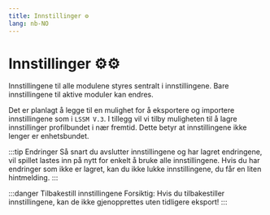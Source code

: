 ```yaml
---
title: Innstillinger ⚙️
lang: nb-NO
---
```


# Innstillinger ⚙️:gear:

Innstillingene til alle modulene styres sentralt i innstillingene. Bare innstillingene til aktive moduler kan endres.

Det er planlagt å legge til en mulighet for å eksportere og importere innstillingene som i `LSSM V.3`.
I tillegg vil vi tilby muligheten til å lagre innstillinger profilbundet i nær fremtid. Dette betyr at innstillingene ikke lenger er enhetsbundet.

:::tip Endringer
Så snart du avslutter innstillingene og har lagret endringene, vil spillet lastes inn på nytt for enkelt å bruke alle innstillingene.
Hvis du har endringer som ikke er lagret, kan du ikke lukke innstillingene, du får en liten hintmelding.
:::

:::danger Tilbakestill innstillingene
Forsiktig: Hvis du tilbakestiller innstillingene, kan de ikke gjenopprettes uten tidligere eksport!
:::
